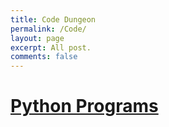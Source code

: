 ```yaml
---
title: Code Dungeon
permalink: /Code/
layout: page
excerpt: All post.
comments: false
---
```



# [Python Programs]("/subcategories/python/")